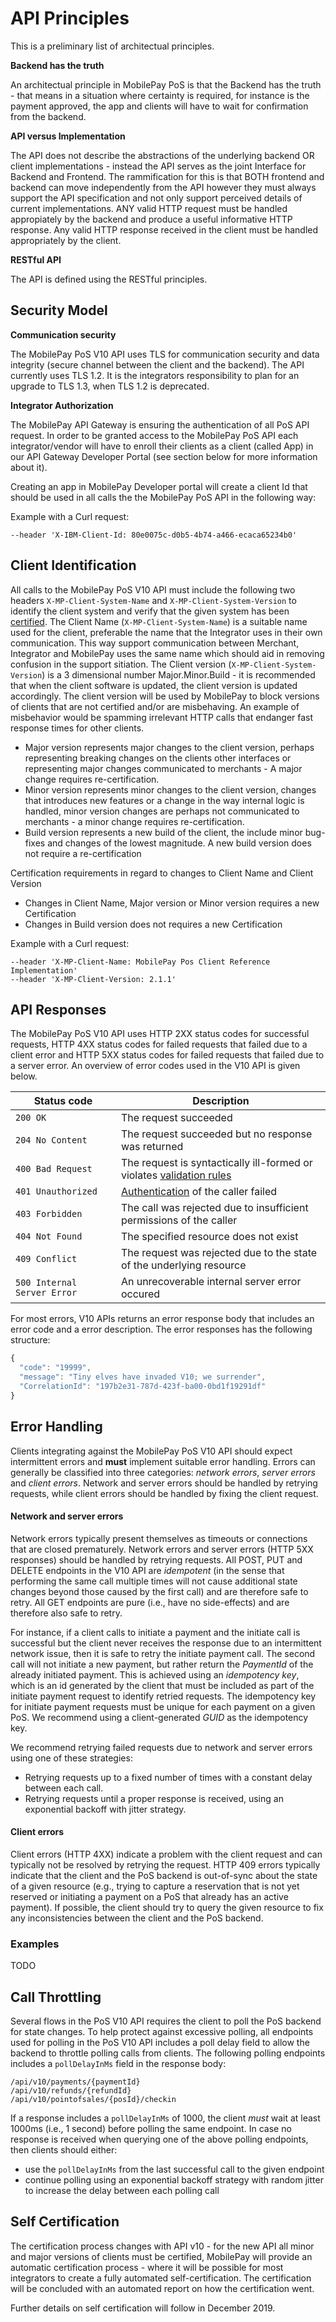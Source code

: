 
# API Principles

This is a preliminary list of architectual principles.

**Backend has the truth**

An architectual principle in MobilePay PoS is that the Backend has the truth - that means in a situation where certainty is required, for instance is the payment approved, the app and clients will have to wait for confirmation from the backend.

**API versus Implementation**

The API does not describe the abstractions of the underlying backend OR client implementations - instead the API serves as the joint Interface for Backend and Frontend. The rammification for this is that BOTH frontend and backend can move independently from the API however they must always support the API specification and not only support perceived details of current implementations. ANY valid HTTP request must be handled appropiately by the backend and produce a useful informative HTTP response. Any valid HTTP response received in the client must be handled appropriately by the client.

**RESTful API**

The API is defined using the RESTful principles.

## <a name="security_model"></a> Security Model

**Communication security**

The MobilePay PoS V10 API uses TLS for communication security and data integrity (secure channel between the client and the 
backend). The API currently uses TLS 1.2. It is the integrators responsibility to plan for an upgrade to TLS 1.3, when
TLS 1.2 is deprecated. 

**Integrator Authorization**

The MobilePay API Gateway is ensuring the authentication of all PoS API request. 
In order to be granted access to the MobilePay PoS API each integrator/vendor will have to enroll their clients as a client (called App) in our API Gateway Developer Portal (see section below for more information about it).

Creating an app in MobilePay Developer portal will create a client Id that should be used in all calls the the MobilePay PoS API in the following way:


Example with a Curl request:

````
--header 'X-IBM-Client-Id: 80e0075c-d0b5-4b74-a466-ecaca65234b0'
````

## <a name="client_identification"></a> Client Identification

All calls to the MobilePay PoS V10 API must include the following two headers `X-MP-Client-System-Name` and
`X-MP-Client-System-Version` to identify the client system and verify that the given system has been [certified]().
The Client Name (`X-MP-Client-System-Name`) is a suitable name used for the 
client, preferable the name that the Integrator uses in their own communication. This way support communication 
between Merchant, Integrator and MobilePay uses the same name which should aid in removing confusion in the support 
sitiation. The Client version (`X-MP-Client-System-Version`) is a 3 dimensional number Major.Minor.Build - it 
is recommended that when the client software is updated, the client version is updated accordingly. 
The client version will be used by MobilePay to block versions of clients that are not certified 
and/or are misbehaving. An example of misbehavior would be spamming irrelevant HTTP calls that endanger fast 
response times for other clients.

* Major version represents major changes to the client version, perhaps representing breaking changes on the clients other interfaces or representing major changes communicated to merchants - A major change requires re-certification.
* Minor version represents minor changes to the client version, changes that introduces new features or a change in the way internal logic is handled, minor version changes are perhaps not communicated to merchants - a minor change requires re-certification.
* Build version represents a new build of the client, the include minor bug-fixes and changes of the lowest magnitude. A new build version does not require a re-certification

Certification requirements in regard to changes to Client Name and Client Version

* Changes in Client Name, Major version or Minor version requires a new Certification
* Changes in Build version does not requires a new Certification

Example with a Curl request:

````
--header 'X-MP-Client-Name: MobilePay Pos Client Reference Implementation'
--header 'X-MP-Client-Version: 2.1.1'
````

## <a name="api_responses"></a> API Responses

The MobilePay PoS V10 API uses HTTP 2XX status codes for successful requests, HTTP 4XX
status codes for failed requests that failed due to a client error and HTTP 5XX status 
codes for failed requests that failed due to a server error. An overview of error codes
used in the V10 API is given below.

| Status code                 | Description                                                                               |
|-----------------------------|-------------------------------------------------------------------------------------------|
| `200 OK`                    | The request succeeded                                                                     |
| `204 No Content`            | The request succeeded but no response was returned                                        |
| `400 Bad Request`           | The request is syntactically ill-formed or violates [validation rules](validation_rules)  |
| `401 Unauthorized`          | [Authentication](security) of the caller failed                                           |
| `403 Forbidden`             | The call was rejected due to insufficient permissions of the caller                       |
| `404 Not Found`             | The specified resource does not exist                                                     |
| `409 Conflict`              | The request was rejected due to the state of the underlying resource                      |
| `500 Internal Server Error` | An unrecoverable internal server error occured                                            |

For most errors, V10 APIs returns an error response body that includes an error code and a error
description. The error responses has the following structure:

```javascript
{
  "code": "19999",
  "message": "Tiny elves have invaded V10; we surrender",
  "CorrelationId": "197b2e31-787d-423f-ba00-0bd1f19291df"
}
```

## <a name="error_handling"></a> Error Handling

Clients integrating against the MobilePay PoS V10 API should expect intermittent errors and **must** implement suitable
error handling. Errors can generally be classified into three categories: *network errors*, *server errors* and
*client errors*. Network and server errors should be handled by retrying requests, while client errors should be
handled by fixing the client request. 

#### Network and server errors

Network errors typically present themselves as timeouts or connections that are closed prematurely. 
Network errors and server errors (HTTP 5XX responses) should be handled by retrying requests. All POST, PUT and
DELETE endpoints in the
V10 API are *idempotent* (in the sense that performing the same call multiple times will not cause additional state
changes beyond those caused by the first call) and are therefore safe to retry. All GET endpoints are pure (i.e.,
have no side-effects) and are therefore also safe to retry.

For instance, if a client calls to initiate a payment and the initiate call is successful but the client never
receives the response due to an intermittent network issue, then it is safe to retry the initiate payment call.
The second call will not initiate a new payment, but rather return the *PaymentId* of the already initiated
payment. This is achieved using an *idempotency key*, which is an id generated by the client that must
be included as part of the initiate payment request to identify retried requests. The idempotency key for
initiate payment requests must be unique for each payment on a given PoS. We recommend using a client-generated
*GUID* as the idempotency key. 

We recommend retrying failed requests due to network and server errors using one of these strategies:
* Retrying requests up to a fixed number of times with a constant delay between each call. 
* Retrying requests until a proper response is received, using an exponential backoff with jitter strategy.

#### Client errors

Client errors (HTTP 4XX) indicate a problem with the client request and can typically not be resolved by retrying
the request. HTTP 409 errors typically indicate that the client and the PoS backend is out-of-sync about
the state of a given resource (e.g., trying to capture a reservation that is not yet reserved or initiating
a payment on a PoS that already has an active payment). If possible, the client should try to query the given
resource to fix any inconsistencies between the client and the PoS backend.

### Examples

TODO

## <a name="call_throttling"></a> Call Throttling

Several flows in the PoS V10 API requires the client to poll the PoS backend for state changes. To help 
protect against excessive polling, all endpoints used for polling in the PoS V10 API includes a poll delay
field to allow the backend to throttle polling calls from clients. The following polling endpoints includes
a `pollDelayInMs` field in the response body:
````
/api/v10/payments/{paymentId}
/api/v10/refunds/{refundId}
/api/v10/pointofsales/{posId}/checkin
````
If a response includes a `pollDelayInMs` of 1000, the client *must* wait at least 1000ms (i.e., 1 second)
before polling the same endpoint. In case no response is received when querying one of the above polling endpoints,
then clients should either:
* use the `pollDelayInMs` from the last successful call to the given endpoint
* continue polling using an exponential backoff strategy with random jitter to increase the delay between
each polling call

## <a name="self_certification"></a> Self Certification

The certification process changes with API v10 - for the new API all minor and major versions of clients 
must be certified, MobilePay will provide an automatic certification process - where it will be possible 
for most integrators to create a fully automated self-certification. The certification will be concluded 
with an automated report on how the certification went.

Further details on self certification will follow in December 2019.
